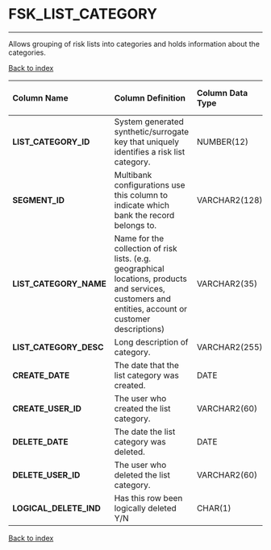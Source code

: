# FSK_LIST_CATEGORY

---

Allows grouping of risk lists into categories and holds information about the categories.

[Back to index](./index.md)

| Column Name            | Column Definition                                                                                                                                     | Column Data Type   | Column Null Option   | PK   | FK   |
|:-----------------------|:------------------------------------------------------------------------------------------------------------------------------------------------------|:-------------------|:---------------------|:-----|:-----|
| **LIST_CATEGORY_ID**   | System generated synthetic/surrogate key that uniquely identifies a risk list category.                                                               | NUMBER(12)         | Not Null             | Yes  | No   |
| **SEGMENT_ID**         | Multibank configurations use this column to indicate which bank the record belongs to.                                                                | VARCHAR2(128)      | Not Null             | Yes  | No   |
| **LIST_CATEGORY_NAME** | Name for the collection of risk lists. (e.g. geographical locations, products and services, customers and entities, account or customer descriptions) | VARCHAR2(35)       | Not Null             | No   | No   |
| **LIST_CATEGORY_DESC** | Long description of category.                                                                                                                         | VARCHAR2(255)      | Null                 | No   | No   |
| **CREATE_DATE**        | The date that the list category was created.                                                                                                          | DATE               | Null                 | No   | No   |
| **CREATE_USER_ID**     | The user who created the list category.                                                                                                               | VARCHAR2(60)       | Null                 | No   | No   |
| **DELETE_DATE**        | The date the list category was deleted.                                                                                                               | DATE               | Null                 | No   | No   |
| **DELETE_USER_ID**     | The user who deleted the list category.                                                                                                               | VARCHAR2(60)       | Null                 | No   | No   |
| **LOGICAL_DELETE_IND** | Has this row been logically deleted Y/N                                                                                                               | CHAR(1)            | Null                 | No   | No   |

[Back to index](./index.md)